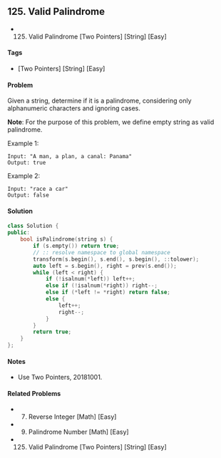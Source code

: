 ## 125. Valid Palindrome
- 125. Valid Palindrome [Two Pointers] [String] [Easy]

#### Tags
- [Two Pointers] [String] [Easy]

#### Problem
Given a string, determine if it is a palindrome, considering only alphanumeric characters and ignoring cases.

**Note**: For the purpose of this problem, we define empty string as valid palindrome.

Example 1:

    Input: "A man, a plan, a canal: Panama"
    Output: true

Example 2:

    Input: "race a car"
    Output: false

#### Solution
``` C++
class Solution {
public:
    bool isPalindrome(string s) {
        if (s.empty()) return true;
        // :: resolve namespace to global namespace
        transform(s.begin(), s.end(), s.begin(), ::tolower);
        auto left = s.begin(), right = prev(s.end());
        while (left < right) {
            if (!isalnum(*left)) left++;
            else if (!isalnum(*right)) right--;
            else if (*left != *right) return false;
            else {
                left++;
                right--;
            }
        }
        return true;
    }
};
```

#### Notes
- Use Two Pointers, 20181001.

#### Related Problems
- 7. Reverse Integer [Math] [Easy]
- 9. Palindrome Number [Math] [Easy]
- 125. Valid Palindrome [Two Pointers] [String] [Easy]
